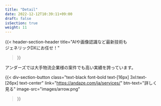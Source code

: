 ```yaml
---
title: "Detail"
date: 2022-12-12T10:39:11+09:00
draft: false
isSection: true
weight: 11
---
```


{{< header-section-header 
    title="AIや画像認識など最新技術も<br>ジェネリックDXにお任せ！"
>}}

アンダーズでは大手物流企業様の案件でも高い実績を誇っています。

{{< div-section-button 
    class="text-black font-bold text-[16px] 3xl:text-[26px] text-center"
    link="https://andaze.com/ja/services/"
    btn-text="詳しく見る"
    image-src="images/arrow.png"
>}}
